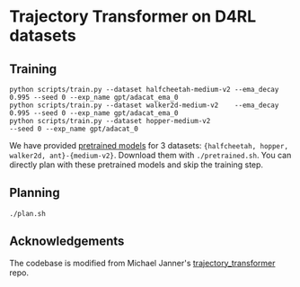 # Trajectory Transformer on D4RL datasets

## Training
```
python scripts/train.py --dataset halfcheetah-medium-v2 --ema_decay 0.995 --seed 0 --exp_name gpt/adacat_ema_0
python scripts/train.py --dataset walker2d-medium-v2    --ema_decay 0.995 --seed 0 --exp_name gpt/adacat_ema_0
python scripts/train.py --dataset hopper-medium-v2                        --seed 0 --exp_name gpt/adacat_0
```
We have provided [pretrained models](https://www.dropbox.com/s/1u6j0ybe0l4vh1l/adaca-d4rl-logs.zip?dl=0) for 3 datasets: `{halfcheetah, hopper, walker2d, ant}-{medium-v2}`. Download them with `./pretrained.sh`. You can directly plan with these pretrained models and skip the training step.

## Planning
```
./plan.sh
```

## Acknowledgements
The codebase is modified from Michael Janner's [trajectory_transformer](https://github.com/jannerm/trajectory-transformer) repo.
